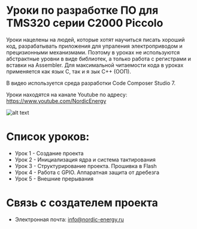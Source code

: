 ﻿# Уроки по разработке ПО для TMS320 серии C2000 Piccolo
Уроки нацелены на людей, которые хотят научиться писать хороший код, разрабатывать приложения для упраления электроприводом и прецизионными механизмами. 
Поэтому в уроках не используются абстрактные уровни в виде библиотек, а только работа с регистрами и вставки на Assembler.
Для максимальной читаемости кода в уроках применяется как язык С, так и я зык С++ (ООП). 

В видео используется среда разработки Code Composer Studio 7.

Уроки находятся на канале Youtube по адресу: https://www.youtube.com/NordicEnergy

![alt text](https://github.com/Nordic-Energy/TMS320-Lesson/blob/master/Docs/mainLogo.png)

# Список уроков:
* Урок 1 - Создание проекта
* Урок 2 - Инициализация ядра и система тактирования
* Урок 3 - Структурирование проекта. Прошивка в Flash
* Урок 4 - Работа с GPIO. Аппаратная защита от дребезга
* Урок 5 - Внешние прерывания

# Связь с создателем проекта
* Электронная почта: info@nordic-energy.ru




